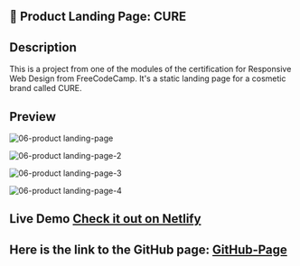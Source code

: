 <!-- PROJECT_METADATA
{
  "title": "Product Landing Page: CURE",
  "description": "This is a project from one of the modules of the certification for Responsive Web Design from FreeCodeCamp. It's a static landing page for a cosmetic brand called CURE.", 
  "imagePreview": "https://github.com/FerRuizDevp/product-landing-page-cure/assets/117100019/f8311fd5-285f-4b16-9648-9fba8b2078e5",
  "githubLink": "https://github.com/FerRuizDevp/product-landing-page-cure",
  "netlifyLink": "https://cure-landing-page.netlify.app/",
  "tags": ["more-project", "landing-page", "HTML", "CSS", "static-design"]
}
-->
## 💄 Product Landing Page: CURE

## Description
This is a project from one of the modules of the certification for Responsive Web Design from FreeCodeCamp. It's a static landing page for a cosmetic brand called CURE. 

## Preview
![06-product landing-page](https://github.com/FerRuizDevp/product-landing-page-cure/assets/117100019/f8311fd5-285f-4b16-9648-9fba8b2078e5)

![06-product landing-page-2](https://github.com/FerRuizDevp/product-landing-page-cure/assets/117100019/1e60c91d-a16e-41ed-9517-ae5193b07f18)

![06-product landing-page-3](https://github.com/FerRuizDevp/product-landing-page-cure/assets/117100019/96c3e086-75ce-42b6-aaba-f2d6bf4a3d69)

![06-product landing-page-4](https://github.com/FerRuizDevp/product-landing-page-cure/assets/117100019/752b9c00-c2b3-44a8-881f-fb84740fb91d)

## Live Demo [Check it out on Netlify](https://cure-landing-page.netlify.app/)

## Here is the link to the GitHub page: [GitHub-Page](https://ferruizdevp.github.io/product-landing-page-cure/)


